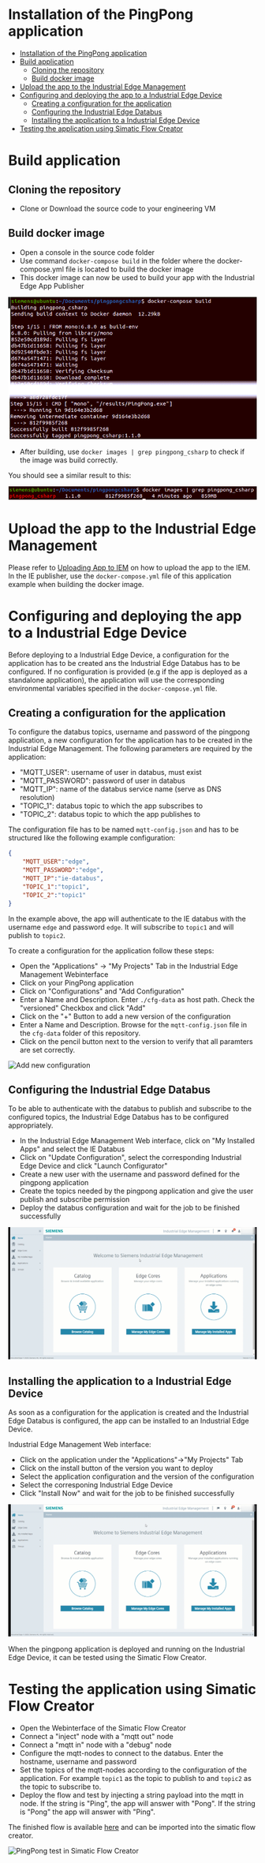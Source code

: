 
# Installation of the PingPong application

- [Installation of the PingPong application](#installation-of-the-pingpong-application)
- [Build application](#build-application)
  - [Cloning the repository](#cloning-the-repository)
  - [Build docker image](#build-docker-image)
- [Upload the app to the Industrial Edge Management](#upload-the-app-to-the-industrial-edge-management)
- [Configuring and deploying the app to a Industrial Edge Device](#configuring-and-deploying-the-app-to-a-industrial-edge-device)
  - [Creating a configuration for the application](#creating-a-configuration-for-the-application)
  - [Configuring the Industrial Edge Databus](#configuring-the-industrial-edge-databus)
  - [Installing the application to a Industrial Edge Device](#installing-the-application-to-a-industrial-edge-device)
- [Testing the application using Simatic Flow Creator](#testing-the-application-using-simatic-flow-creator)

# Build application

## Cloning the repository

- Clone or Download the source code to your engineering VM

## Build docker image

- Open a console in the source code folder
- Use command `docker-compose build` in the folder where the docker-compose.yml file is located to build the docker image
- This docker image can now be used to build your app with the Industrial Edge App Publisher

![Build docker image](./graphics/docker-compose-build.png)

- After building, use `docker images | grep pingpong_csharp` to check if the image was build correctly.

You should see a similar result to this:

![Check for docker image](./graphics/docker-images-grep.png)

# Upload the app to the Industrial Edge Management

Please refer to [Uploading App to IEM](https://github.com/industrial-edge/upload-app-to-industrial-edge-management) on how to upload the app to the IEM. In the IE publisher, use the `docker-compose.yml` file of this application example when building the docker image.

# Configuring and deploying the app to a Industrial Edge Device

Before deploying to a Industrial Edge Device, a configuration for the application has to be created ans the Industrial Edge Databus has to be configured.
If no configuration is provided (e.g if the app is deployed as a standalone application), the application will use the corresponding environmental variables specified in the `docker-compose.yml` file.

## Creating a configuration for the application

To configure the databus topics, username and password of the pingpong application, a new configuration for the application has to be created in the Industrial Edge Management. The following parameters are required by the application:

- "MQTT_USER": username of user in databus, must exist
- "MQTT_PASSWORD": password of user in databus
- "MQTT_IP": name of the databus service name (serve as DNS resolution)
- "TOPIC_1": databus topic to which the app subscribes to
- "TOPIC_2": databus topic to which the app publishes to

The configuration file has to be named `mqtt-config.json` and has to be structured like the following example configuration:

```json
{
    "MQTT_USER":"edge",
    "MQTT_PASSWORD":"edge",
    "MQTT_IP":"ie-databus",
    "TOPIC_1":"topic1",
    "TOPIC_2":"topic1"
}
```

In the example above, the app will authenticate to the IE databus with the username `edge` and password `edge`. It will subscribe to `topic1` and will publish to `topic2`.

To create a configuration for the application follow these steps:

- Open the "Applications" -> "My Projects" Tab in the Industrial Edge Management Webinterface
- Click on your PingPong application
- Click on "Configurations" and "Add Configuration"
- Enter a Name and Description. Enter `./cfg-data` as host path. Check the "versioned" Checkbox and click "Add"
- Click on the "+" Button to add a new version of the configuration
- Enter a Name and Description. Browse for the `mqtt-config.json` file in the `cfg-data` folder of this repository.
- Click on the pencil button next to the version to verify that all paramters are set correctly.

![Add new configuration](./graphics/pythonpingpong-new-configuration.gif)

## Configuring the Industrial Edge Databus

To be able to authenticate with the databus to publish and subscribe to the configured topics, the Industrial Edge Databus has to be configured appropriately.

- In the Industrial Edge Management Web interface, click on "My Installed Apps" and select the IE Databus
- Click on "Update Configuration", select the corresponding Industrial Edge Device and click "Launch Configurator"
- Create a new user with the username and password defined for the pingpong application
- Create the topics needed by the pingpong application and give the user publish and subscribe permission
- Deploy the databus configuration and wait for the job to be finished successfully

![IE databus configuration](./graphics/ie-databus-config.gif)

## Installing the application to a Industrial Edge Device

As soon as a configuration for the application is created and the Industrial Edge Databus is configured, the app can be installed to an Industrial Edge Device.

Industrial Edge Management Web interface:

- Click on the application under the "Applications"->"My Projects" Tab
- Click on the install button of the version you want to deploy
- Select the application configuration and the version of the configuration
- Select the corresponing Industrial Edge Device
- Click "Install Now" and wait for the job to be finished successfully

![Deploy App to IE Device](./graphics/pythonpingpong-deploy-app-to-ied.gif)

When the pingpong application is deployed and running on the Industrial Edge Device, it can be tested using the Simatic Flow Creator.

# Testing the application using Simatic Flow Creator

- Open the Webinterface of the Simatic Flow Creator
- Connect a "inject" node with a "mqtt out" node
- Connect a "mqtt in" node with a "debug" node
- Configure the mqtt-nodes to connect to the databus. Enter the hostname, username and password
- Set the topics of the mqtt-nodes according to the configuration of the application. For example `topic1` as the topic to publish to and `topic2` as the topic to subscribe to.
- Deploy the flow and test by injecting a string payload into the mqtt in node. If the string is "Ping", the app will answer with "Pong". If the string is "Pong" the app will answer with "Ping".

The finished flow is available [here](./src/Flow_Pingpong_Test.json) and can be imported into the simatic flow creator.

![PingPong test in Simatic Flow Creator](./graphics/pingpong-flowcreator.gif)
